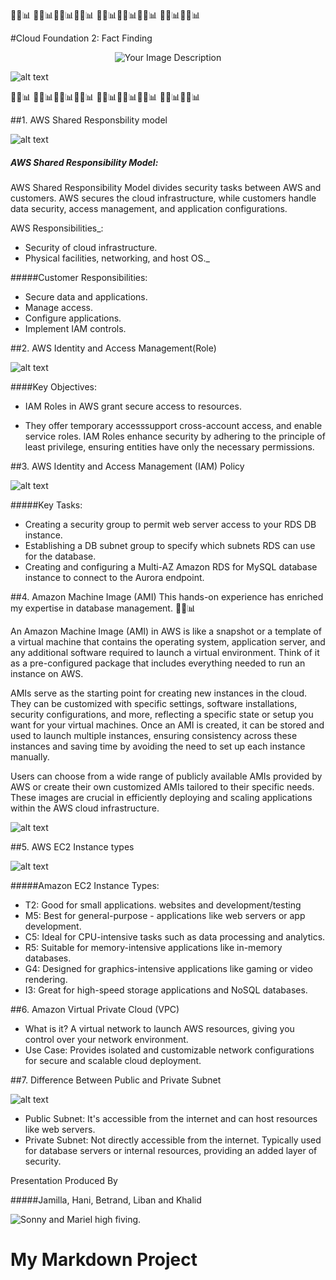 🚀🔑📊 🚀🔑📊🚀🔑📊🚀🔑📊 🚀🔑📊🚀🔑📊🚀🔑📊 🚀🔑📊🚀🔑📊

#Cloud Foundation 2:  Fact Finding 

<div style="text-align:center">
  <img src="https://www.usatoday.com/gcdn/-mm-/f4c4c3d8d99ab9a0fd37e8d3d494112eb6c0c801/c=0-0-580-326/local/-/media/2016/10/24/USATODAY/usatsports/amzn-aws-banner_large.png" alt="Your Image Description">
</div>

![alt text](https://www.usatoday.com/gcdn/-mm-/f4c4c3d8d99ab9a0fd37e8d3d494112eb6c0c801/c=0-0-580-326/local/-/media/2016/10/24/USATODAY/usatsports/amzn-aws-banner_large.png)


🚀🔑📊 🚀🔑📊🚀🔑📊🚀🔑📊 🚀🔑📊🚀🔑📊🚀🔑📊 🚀🔑📊🚀🔑📊



##1.  AWS Shared Responsbility model


![alt text](https://d2908q01vomqb2.cloudfront.net/c5b76da3e608d34edb07244cd9b875ee86906328/2020/12/28/General-Shared-Responsibility-Model-on-AWS.jpg) 


##### AWS Shared Responsibility Model:


AWS Shared Responsibility Model divides security tasks between AWS and customers. AWS secures the cloud infrastructure, while customers handle data security, access management, and application configurations.

AWS Responsibilities_:

- Security of cloud infrastructure.
- Physical facilities, networking, and host OS._

#####Customer Responsibilities:

- Secure data and applications.
- Manage access.
- Configure applications.
- Implement IAM controls.


 

##2. AWS Identity and Access Management(Role)


![alt text](https://d1.awsstatic.com/howitworks_IAM_110321.8b2290727bb2022d54416e099c87ad9dc64be5d5.jpg) 

####Key Objectives:

- IAM Roles in AWS grant secure access to resources.

- They offer temporary accesssupport cross-account access, and enable service roles. IAM Roles enhance security by adhering to the principle of least privilege, ensuring entities have only the necessary permissions.

##3. AWS Identity and Access Management (IAM) Policy


![alt text](https://d2908q01vomqb2.cloudfront.net/da4b9237bacccdf19c0760cab7aec4a8359010b0/2019/10/10/illustrations-2.png) 

#####Key Tasks:

- Creating a security group to permit web server access to your RDS DB instance.
- Establishing a DB subnet group to specify which subnets RDS can use for the database.
- Creating and configuring a Multi-AZ Amazon RDS for MySQL database instance to connect to the Aurora endpoint.

##4. Amazon Machine Image (AMI)
This hands-on experience has enriched my expertise in database management. 🚀🔑📊

An Amazon Machine Image (AMI) in AWS is like a snapshot or a template of a virtual machine that contains the operating system, application server, and any additional software required to launch a virtual environment. Think of it as a pre-configured package that includes everything needed to run an instance on AWS.
 
AMIs serve as the starting point for creating new instances in the cloud. They can be customized with specific settings, software installations, security configurations, and more, reflecting a specific state or setup you want for your virtual machines. Once an AMI is created, it can be stored and used to launch multiple instances, ensuring consistency across these instances and saving time by avoiding the need to set up each instance manually.
 
Users can choose from a wide range of publicly available AMIs provided by AWS or create their own customized AMIs tailored to their specific needs. These images are crucial in efficiently deploying and scaling applications within the AWS cloud infrastructure.

![alt text](https://d2908q01vomqb2.cloudfront.net/fc074d501302eb2b93e2554793fcaf50b3bf7291/2021/10/06/Figure1-ML-Lifecycle-1024x684.png) 



##5. AWS EC2 Instance types

![alt text](https://miro.medium.com/v2/resize:fit:1100/format:webp/1*0jBAE4AnvZf9xWzA4PaN5A.png) 

#####Amazon EC2 Instance Types:


- T2: Good for small applications. websites and development/testing
- M5: Best for general-purpose - applications like web servers or app development.
- C5: Ideal for CPU-intensive tasks such as data processing and analytics.
- R5: Suitable for memory-intensive applications like in-memory databases.
- G4: Designed for graphics-intensive applications like gaming or video rendering.
- I3: Great for high-speed storage applications and NoSQL databases.



##6. Amazon Virtual Private Cloud (VPC)

- What is it? A virtual network to launch AWS resources, giving you control over your network environment.
- Use Case: Provides isolated and customizable network configurations for secure and scalable cloud deployment.


##7. Difference Between Public and Private Subnet

![alt text](https://miro.medium.com/v2/resize:fit:1100/format:webp/1*IjwTyOsITcjNNy0qRgwMAQ.jpeg)

- Public Subnet: It's accessible from the internet and can host resources like web servers.
-  Private Subnet: Not directly accessible from the internet. Typically used for database servers or internal resources, providing an added layer of security.






Presentation Produced By

#####Jamilla, Hani, Betrand, Liban and Khalid




![Sonny and Mariel high fiving.](https://content.codecademy.com/courses/learn-cpp/community-challenge/highfive.gif 'High Five')






# My Markdown Project






